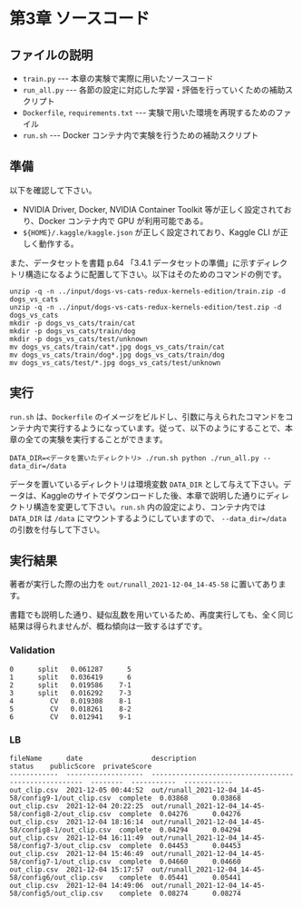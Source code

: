 # 第3章 ソースコード

## ファイルの説明
 
* `train.py` --- 本章の実験で実際に用いたソースコード
* `run_all.py` --- 各節の設定に対応した学習・評価を行っていくための補助スクリプト
* `Dockerfile`, `requirements.txt` --- 実験で用いた環境を再現するためのファイル
* `run.sh` --- Docker コンテナ内で実験を行うための補助スクリプト


## 準備

以下を確認して下さい。

* NVIDIA Driver, Docker, NVIDIA Container Toolkit 等が正しく設定されており、Docker コンテナ内で GPU が利用可能である。
* `${HOME}/.kaggle/kaggle.json` が正しく設定されており、Kaggle CLI が正しく動作する。

また、データセットを書籍 p.64 「3.4.1 データセットの準備」に示すディレクトリ構造になるように配置して下さい。以下はそのためのコマンドの例です。

```
unzip -q -n ../input/dogs-vs-cats-redux-kernels-edition/train.zip -d dogs_vs_cats
unzip -q -n ../input/dogs-vs-cats-redux-kernels-edition/test.zip -d dogs_vs_cats
mkdir -p dogs_vs_cats/train/cat
mkdir -p dogs_vs_cats/train/dog
mkdir -p dogs_vs_cats/test/unknown
mv dogs_vs_cats/train/cat*.jpg dogs_vs_cats/train/cat
mv dogs_vs_cats/train/dog*.jpg dogs_vs_cats/train/dog
mv dogs_vs_cats/test/*.jpg dogs_vs_cats/test/unknown
```

## 実行

`run.sh` は、`Dockerfile` のイメージをビルドし、引数に与えられたコマンドをコンテナ内で実行するようになっています。従って、以下のようにすることで、本章の全ての実験を実行することができます。


```
DATA_DIR=<データを置いたディレクトリ> ./run.sh python ./run_all.py --data_dir=/data
```

データを置いているディレクトリは環境変数 `DATA_DIR` として与えて下さい。データは、Kaggleのサイトでダウンロードした後、本章で説明した通りにディレクトリ構造を変更して下さい。`run.sh` 内の設定により、コンテナ内では `DATA_DIR` は `/data` にマウントするようにしていますので、 `--data_dir=/data` の引数を付与して下さい。

## 実行結果

著者が実行した際の出力を `out/runall_2021-12-04_14-45-58` に置いてあります。

書籍でも説明した通り、疑似乱数を用いているため、再度実行しても、全く同じ結果は得られませんが、概ね傾向は一致するはずです。

### Validation

```
0      split   0.061287      5
1      split   0.036419      6
2      split   0.019586    7-1
3      split   0.016292    7-3
4         CV   0.019308    8-1
5         CV   0.018261    8-2
6         CV   0.012941    9-1
```

### LB

```
fileName      date                 description                                            status    publicScore  privateScore  
------------  -------------------  -----------------------------------------------------  --------  -----------  ------------  
out_clip.csv  2021-12-05 00:44:52  out/runall_2021-12-04_14-45-58/config9-1/out_clip.csv  complete  0.03868      0.03868       
out_clip.csv  2021-12-04 20:22:25  out/runall_2021-12-04_14-45-58/config8-2/out_clip.csv  complete  0.04276      0.04276       
out_clip.csv  2021-12-04 18:16:14  out/runall_2021-12-04_14-45-58/config8-1/out_clip.csv  complete  0.04294      0.04294       
out_clip.csv  2021-12-04 16:11:49  out/runall_2021-12-04_14-45-58/config7-3/out_clip.csv  complete  0.04453      0.04453       
out_clip.csv  2021-12-04 15:46:49  out/runall_2021-12-04_14-45-58/config7-1/out_clip.csv  complete  0.04660      0.04660       
out_clip.csv  2021-12-04 15:17:57  out/runall_2021-12-04_14-45-58/config6/out_clip.csv    complete  0.05441      0.05441       
out_clip.csv  2021-12-04 14:49:06  out/runall_2021-12-04_14-45-58/config5/out_clip.csv    complete  0.08274      0.08274           
```
